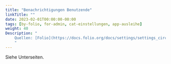 ```yaml
---
title: "Benachrichtigungen Benutzende"
linkTitle: ""
date: 2023-02-01T00:00:00-00:00
tags: [by-folio, for-admin, cat-einstellungen, app-ausleihe]
weight: 40
Description: "
    Quellen: [Folio](https://docs.folio.org/docs/settings/settings_circulation/settings_circulation/#patron-notice-policies) & [GBV](https://info.gbv.de/display/FOLIOGBVEXTERN/Einstellungen+(Ausleihe):+Benachrichtigungen+Benutzende)
    "
---
```


Siehe Unterseiten.